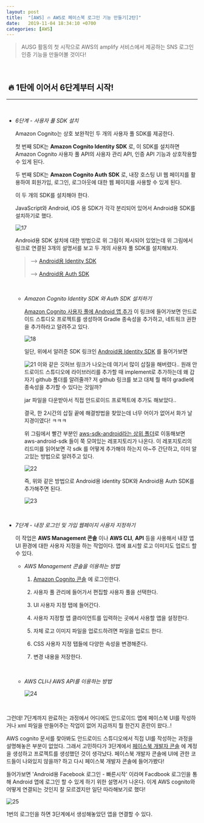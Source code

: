```yaml
---
layout: post
title:  "[AWS] 🔥 AWS로 페이스북 로그인 기능 만들기[2탄]"
date:   2019-11-04 18:34:10 +0700
categories: [AWS]
---
```


> AUSG 활동의 첫 시작으로 AWS의 amplify 서비스에서 제공하는 SNS 로그인 인증 기능을 만들어볼 것이다!

<br>

## ️️ 🔥 1탄에 이어서 6단계부터 시작!
---

<br>

- _6단계 - 사용자 풀 SDK 설치_

	Amazon Cognito는 상호 보완적인 두 개의 사용자 풀 SDK를 제공한다. 
	
	첫 번째 SDK는 __Amazon Cognito Identity SDK__ 로, 이 SDK를 설치하면 Amazon Cognito 사용자 풀 API의 사용자 관리 API, 인증 API 기능과 상호작용할 수 있게 된다. 
	
	두 번째 SDK는 __Amazon Cognito Auth SDK__ 로, 내장 호스팅 UI 웹 페이지를 활용하여 회원가입, 로그인, 로그아웃에 대한 웹 페이지를 사용할 수 있게 된다.

	이 두 개의 SDK를 설치해야 한다.

	JavaScript와 Android, iOS 용 SDK가 각각 분리되어 있어서 Android용 SDK를 설치하기로 했다.

	![17](https://user-images.githubusercontent.com/31889335/66572822-99474d80-ebac-11e9-9dca-6fea61109959.PNG)

	Android용 SDK 설치에 대한 방법으로 위 그림이 제시되어 있었는데 위 그림에서 링크로 연결된 3개의 설명서를 보고 두 개의 사용자 풀 SDK를 설치해보자.

	> --> [Android용 Identity SDK](https://github.com/aws-amplify/aws-sdk-android/tree/master/aws-android-sdk-cognitoidentityprovider)
	>
	> --> [Android용 Auth SDK](https://github.com/aws-amplify/aws-sdk-android/tree/master/aws-android-sdk-cognitoauth)
	>

	<br>

	- _Amazon Cognito Identity SDK 와 Auth SDK 설치하기_

		[Amazon Cognito 사용자 풀에 Android 앱 추가](https://docs.aws.amazon.com/ko_kr/cognito/latest/developerguide/setting-up-android-sdk.html) 이 링크에 들어가보면 안드로이드 스튜디오 프로젝트를 생성하여 Gradle 종속성을 추가하고, 네트워크 권한을 추가하라고 알려주고 있다.

		![18](https://user-images.githubusercontent.com/31889335/68120004-96d7d980-ff47-11e9-922d-f05e17693b98.PNG)

		일단, 위에서 알려준 SDK 링크인 [Android용 Identity SDK](https://github.com/aws-amplify/aws-sdk-android/tree/master/aws-android-sdk-cognitoidentityprovider) 를 들어가보면 

		![21](https://user-images.githubusercontent.com/31889335/68133490-d1e80600-ff63-11e9-99e8-8255e0900e18.PNG) 이와 같은 깃허브 링크가 나오는데 여기서 많이 삽질을 해버렸다.. 원래 안드로이드 스튜디오에 라이브러리를 추가할 때 implement로 추가하는데 왜 갑자기 github 폴더를 알려줄까? 저 github 링크를 보고 대체 뭘 해야 gradle에 종속성을 추가할 수 있다는 것일까? 
		
		jar 파일을 다운받아서 직접 안드로이드 프로젝트에 추가도 해보았다.. 

		결국, 한 2시간의 삽질 끝에 해결방법을 찾았는데 너무 어이가 없어서 화가 날 지경이였다! ㅋㅋㅋ

		위 그림에서 빨간 부분인 [aws-sdk-android라는 상위 폴더](https://github.com/aws-amplify/aws-sdk-android)로 이동해보면 aws-android-sdk 들이 쭉 모여있는 레포지토리가 나온다. 이 레포지토리의 리드미를 읽어보면 각 sdk 를 어떻게 추가해야 하는지 아~주 간단하고, 이미 알고있는 방법으로 알려주고 있다.

		![22](https://user-images.githubusercontent.com/31889335/68133817-6b171c80-ff64-11e9-89d1-40b474c16f43.PNG)

		즉, 위와 같은 방법으로 Android용 identity SDK와 Android용 Auth SDK를 추가해주면 된다.

		![23](https://user-images.githubusercontent.com/31889335/68133907-9c8fe800-ff64-11e9-94e0-c76faa7f1408.PNG)

		<br>

- _7단계 - 내장 로그인 및 가입 웹페이지 사용자 지정하기_

	이 작업은 __AWS Management 콘솔__ 이나 __AWS CLI__, __API__ 등을 사용해서 내장 앱 UI 환경에 대한 사용자 지정을 하는 작업이다. 앱에 표시할 로고 이미지도 업로드 할 수 있다.

	- _AWS Management 콘솔을 이용하는 방법_

		1. [Amazon Cognito 콘솔](https://signin.aws.amazon.com/signin?redirect_uri=https%3A%2F%2Fconsole.aws.amazon.com%2Fcognito%2Fhome%3Fstate%3DhashArgs%2523%26isauthcode%3Dtrue&client_id=arn%3Aaws%3Aiam%3A%3A015428540659%3Auser%2Fcognito&forceMobileApp=0) 에 로그인한다.

		2. 사용자 풀 관리에 들어가서 편집할 사용자 풀을 선택한다.

		3. UI 사용자 지정 탭에 들어간다.

		4. 사용자 지정할 앱 클라이언트를 입력하는 곳에서 사용할 앱을 설정한다. 

		5. 자체 로고 이미지 파일을 업로드하려면 파일을 업로드 한다. 

		6. CSS 사용자 지정 탭들에 다양한 속성을 변경해준다. 

		7. 변경 내용을 저장한다. 

		<br>

	- _AWS CLI나 AWS API를 이용하는 방법_

		![24](https://user-images.githubusercontent.com/31889335/68205769-6e66e280-000e-11ea-9db2-d956074951cf.PNG)

	<br>

그런데! 7단계까지 완료하는 과정에서 어디에도 안드로이드 앱에 페이스북 UI를 작성하거나 xml 파일을 만들어주는 작업이 없어 지금까지 뭘 한건지 혼란이 왔다..!

AWS cognito 문서를 찾아봐도 안드로이드 스튜디오에서 직접 UI를 작성하는 과정을 설명해놓은 부분이 없었다. 그래서 고민하다가 3단계에서 [페이스북 개발자 콘솔](https://developers.facebook.com/docs/facebook-login) 에 계정을 생성하고 프로젝트를 생성했던 것이 생각났다. 페이스북 개발자 콘솔에 UI에 관한 코드들이 나와있지 않을까? 하고 다시 페이스북 개발자 콘솔에 들어가봤다!

들어가보면 'Android용 Facebook 로그인 - 빠른시작' 이라며 Facdbook 로그인을 통해 Android 앱에 로그인 할 수 있게 하기 위한 설명서가 나온다. 이게 AWS cognito와 어떻게 연결되는 것인지 잘 모르겠지만 일단 따라해보기로 했다!

![25](https://user-images.githubusercontent.com/31889335/68206380-e5e94180-000f-11ea-8c15-75833c40d081.PNG)

1번의 로그인을 하면 3단계에서 생성해놓았던 앱을 연결할 수 있다. 










